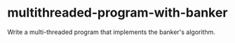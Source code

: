 # multithreaded-program-with-banker
Write a multi-threaded program that implements the banker's algorithm.
